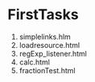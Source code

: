 # FirstTasks

1. simplelinks.hlm
2. loadresource.html
3. regExp_listener.html
4. calc.html
5. fractionTest.html
